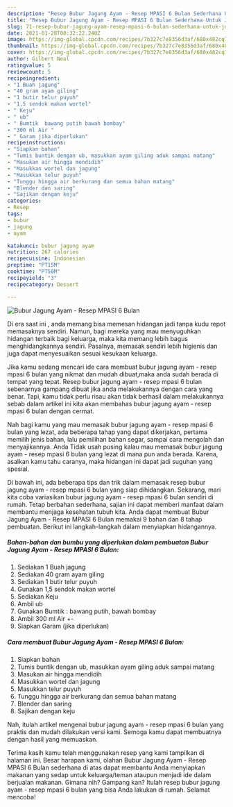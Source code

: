 ```yaml
---
description: "Resep Bubur Jagung Ayam - Resep MPASI 6 Bulan Sederhana Untuk Jualan"
title: "Resep Bubur Jagung Ayam - Resep MPASI 6 Bulan Sederhana Untuk Jualan"
slug: 71-resep-bubur-jagung-ayam-resep-mpasi-6-bulan-sederhana-untuk-jualan
date: 2021-01-28T00:32:22.240Z
image: https://img-global.cpcdn.com/recipes/7b327c7e8356d3af/680x482cq70/bubur-jagung-ayam-resep-mpasi-6-bulan-foto-resep-utama.jpg
thumbnail: https://img-global.cpcdn.com/recipes/7b327c7e8356d3af/680x482cq70/bubur-jagung-ayam-resep-mpasi-6-bulan-foto-resep-utama.jpg
cover: https://img-global.cpcdn.com/recipes/7b327c7e8356d3af/680x482cq70/bubur-jagung-ayam-resep-mpasi-6-bulan-foto-resep-utama.jpg
author: Gilbert Neal
ratingvalue: 5
reviewcount: 5
recipeingredient:
- "1 Buah jagung"
- "40 gram ayam giling"
- "1 butir telur puyuh"
- "1,5 sendok makan wortel"
- " Keju"
- " ub"
- " Bumtik  bawang putih bawah bombay"
- "300 ml Air "
- " Garam jika diperlukan"
recipeinstructions:
- "Siapkan bahan"
- "Tumis buntik dengan ub, masukkan ayam giling aduk sampai matang"
- "Masukan air hingga mendidih"
- "Masukkan wortel dan jagung"
- "Masukkan telur puyuh"
- "Tunggu hingga air berkurang dan semua bahan matang"
- "Blender dan saring"
- "Sajikan dengan keju"
categories:
- Resep
tags:
- bubur
- jagung
- ayam

katakunci: bubur jagung ayam 
nutrition: 267 calories
recipecuisine: Indonesian
preptime: "PT15M"
cooktime: "PT50M"
recipeyield: "3"
recipecategory: Dessert

---
```



![Bubur Jagung Ayam - Resep MPASI 6 Bulan](https://img-global.cpcdn.com/recipes/7b327c7e8356d3af/680x482cq70/bubur-jagung-ayam-resep-mpasi-6-bulan-foto-resep-utama.jpg)

Di era  saat ini , anda memang bisa memesan hidangan jadi tanpa kudu repot memasaknya sendiri. Namun, bagi mereka yang mau menyuguhkan hidangan terbaik bagi keluarga, maka kita memang lebih bagus menghidangkannya sendiri. Pasalnya, memasak sendiri lebih higienis dan juga dapat menyesuaikan sesuai kesukaan keluarga.

Jika kamu sedang mencari ide cara membuat bubur jagung ayam - resep mpasi 6 bulan yang nikmat dan mudah dibuat,maka anda sudah berada di tempat yang tepat. Resep bubur jagung ayam - resep mpasi 6 bulan  sebenarnya gampang dibuat jika anda melakukannya dengan cara yang benar. Tapi, kamu tidak perlu risau akan tidak berhasil dalam melakukannya 
sebab dalam artikel ini kita akan membahas bubur jagung ayam - resep mpasi 6 bulan dengan cermat.  



Nah bagi kamu yang mau memasak bubur jagung ayam - resep mpasi 6 bulan yang lezat, ada beberapa tahap yang dapat dikerjakan, pertama memilih jenis bahan, lalu pemilihan bahan segar, sampai cara mengolah dan menyajikannya. Anda Tidak usah pusing kalau mau memasak bubur jagung ayam - resep mpasi 6 bulan yang lezat di mana pun anda berada. Karena, asalkan kamu  tahu caranya, maka hidangan ini dapat jadi suguhan yang spesial.

Di bawah ini, ada beberapa tips dan trik dalam memasak resep bubur jagung ayam - resep mpasi 6 bulan yang siap dihidangkan. Sekarang, mari kita coba variasikan bubur jagung ayam - resep mpasi 6 bulan sendiri di rumah. Tetap berbahan sederhana, sajian ini dapat memberi manfaat dalam membantu menjaga kesehatan tubuh kita. Anda dapat membuat Bubur Jagung Ayam - Resep MPASI 6 Bulan memakai 9 bahan dan 8 tahap pembuatan. Berikut ini langkah-langkah dalam menyiapkan hidangannya.

<!--inarticleads1-->

##### Bahan-bahan dan bumbu yang diperlukan dalam pembuatan Bubur Jagung Ayam - Resep MPASI 6 Bulan:

1. Sediakan 1 Buah jagung
1. Sediakan 40 gram ayam giling
1. Sediakan 1 butir telur puyuh
1. Gunakan 1,5 sendok makan wortel
1. Sediakan  Keju
1. Ambil  ub
1. Gunakan  Bumtik : bawang putih, bawah bombay
1. Ambil 300 ml Air +-
1. Siapkan  Garam (jika diperlukan)




<!--inarticleads2-->

##### Cara membuat Bubur Jagung Ayam - Resep MPASI 6 Bulan:

1. Siapkan bahan
1. Tumis buntik dengan ub, masukkan ayam giling aduk sampai matang
1. Masukan air hingga mendidih
1. Masukkan wortel dan jagung
1. Masukkan telur puyuh
1. Tunggu hingga air berkurang dan semua bahan matang
1. Blender dan saring
1. Sajikan dengan keju




Nah, itulah artikel mengenai  bubur jagung ayam - resep mpasi 6 bulan  yang praktis dan mudah dilakukan versi kami. Semoga kamu dapat membuatnya dengan hasil yang memuaskan. 

Terima kasih kamu telah menggunakan resep yang kami tampilkan di halaman ini. Besar harapan kami, olahan  Bubur Jagung Ayam - Resep MPASI 6 Bulan sederhana di atas dapat membantu Anda menyiapkan makanan yang sedap untuk keluarga/teman ataupun menjadi ide dalam berjualan makanan. Gimana nih? Gampang kan? Itulah resep bubur jagung ayam - resep mpasi 6 bulan yang bisa Anda lakukan di rumah. Selamat mencoba!

